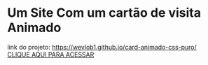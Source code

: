 # Um Site Com um cartão de visita Animado
link do projeto: https://wevlob1.github.io/card-animado-css-puro/<br>
<a href="https://wevlob1.github.io/card-animado-css-puro/">CLIQUE AQUI PARA ACESSAR</a>
